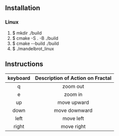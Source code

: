 ## Installation
### Linux 

1. $ mkdir ./build
2. $ cmake -S . -B ./build
3. $ cmake --build ./build 
3. $ ./mandelbrot\_linux 

## Instructions

keyboard       | Description of Action on Fractal
:-------------:|:--------------------------------:
q              | zoom out
e              | zoom in
up             | move upward    
down           | move downward  
left           | move left      
right          | move right     
